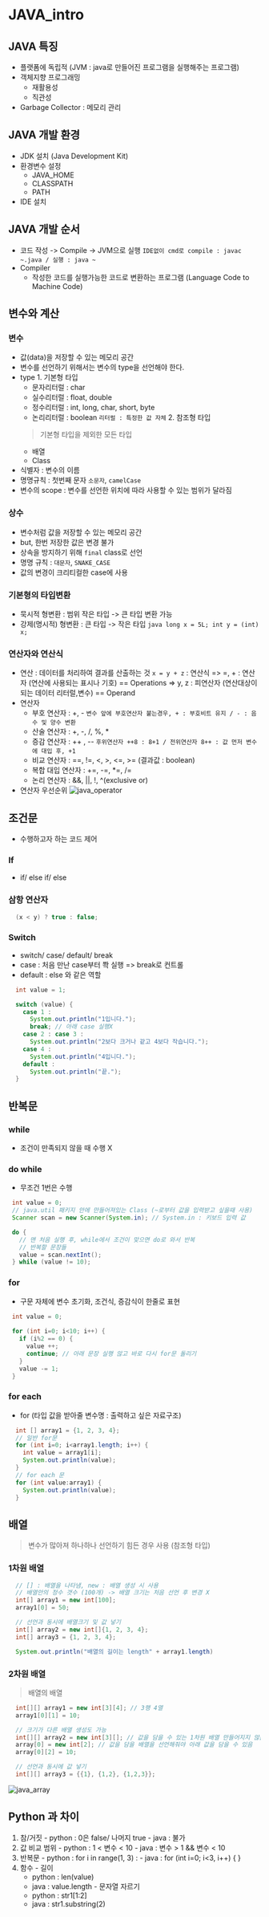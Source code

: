 # JAVA_intro

 ## JAVA 특징
   - 플랫폼에 독립적 (JVM : java로 만들어진 프로그램을 실행해주는 프로그램)
   - 객체지향 프로그래밍
     - 재활용성
     - 직관성
   - Garbage Collector : 메모리 관리
  
 ## JAVA 개발 환경
   - JDK 설치 (Java Development Kit)
   - 환경변수 설정
     - JAVA_HOME
     - CLASSPATH
     - PATH
   - IDE 설치

 ## JAVA 개발 순서
   - 코드 작성 -> Compile -> JVM으로 실행
   `IDE없이 cmd로 compile : javac ~.java / 실행 : java ~`
   - Compiler
     - 작성한 코드를 실행가능한 코드로 변환하는 프로그램 (Language Code to Machine Code)


 ## 변수와 계산
  ### 변수
   - 값(data)을 저장할 수 있는 메모리 공간
   - 변수를 선언하기 위해서는 변수의 type을 선언해야 한다.
   - type
    1. 기본형 타입
     - 문자리터럴 : char
     - 실수리터럴 : float, double
     - 정수리터럴 : int, long, char, short, byte
     - 논리리터럴 : boolean
     `리터럴 : 특정한 값 자체`
    2. 참조형 타입
     > 기본형 타입을 제외한 모든 타입
     - 배열
     - Class
   - 식별자 : 변수의 이름
   - 명명규칙 : 첫번째 문자 `소문자`, `camelCase`
   - 변수의 scope : 변수를 선언한 위치에 따라 사용할 수 있는 범위가 달라짐
  
  ### 상수
   - 변수처럼 값을 저장할 수 있는 메모리 공간
   - but, 한번 저장한 값은 변경 불가
   - 상속을 방지하기 위해 `final` class로 선언 
   - 명명 규칙 : `대문자`, `SNAKE_CASE`
   - 값의 변경이 크리티컬한 case에 사용

  ### 기본형의 타입변환
   - 묵시적 형변환 : 범위 작은 타입 -> 큰 타입 변환 가능
   - 강제(명시적) 형변환 : 큰 타입 -> 작은 타입
    ```java
      long x = 5L;
      int y = (int) x;
    ```
  ### 연산자와 연산식
   - 연산 : 데이터를 처리하여 결과를 산출하는 것
    `x = y + z` : 연산식
    => =, + : 연산자 (연산에 사용되는 표시나 기호) == Operations
    => y, z : 피연산자 (연산대상이 되는 데이터 리터럴,변수) == Operand
   - 연산자
     - 부호 연산자 : +, -
      `변수 앞에 부호연산자 붙는경우, + : 부호비트 유지 / - : 음수 및 양수 변환`
     - 산술 연산자 : +, -, /, %, *
     - 증감 연산자 : ++ , -- 
      `후위연산자 ++8 : 8+1 / 전위연산자 8++ : 값 먼저 변수에 대입 후, +1`
     - 비교 연산자 : ==, !=, <, >, <=, >= (결과값 : boolean)
     - 복합 대입 연산자 : +=, -=, *=, /=
     - 논리 연산자 : &&, ||, !, ^(exclusive or)
   - 연산자 우선순위
     ![java_operator](Java.assets/java_operator.png)
  
 ## 조건문
   - 수행하고자 하는 코드 제어
  ### If
   - if/ else if/ else
  
  ### 삼항 연산자
  ```java
    (x < y) ? true : false;
  ``` 
  ### Switch
   - switch/ case/ default/ break
   - case : 처음 만난 case부터 쫙 실행 => break로 컨트롤
   - default : else 와 같은 역할
  ```java
    int value = 1;

    switch (value) {
      case 1 :
        System.out.println("1입니다.");
        break; // 아래 case 실행X
      case 2 : case 3 :
        System.out.println("2보다 크거나 같고 4보다 작습니다.");
      case 4 :
        System.out.println("4입니다.");
      default :
        System.out.println("끝.");
    }
  ```

 ## 반복문
  ### while
   - 조건이 만족되지 않을 때 수행 X
  
  ### do while
   - 무조건 1번은 수행
   ```java
    int value = 0;
    // java.util 패키지 안에 만들어져있는 Class (~로부터 값을 입력받고 싶을때 사용)
    Scanner scan = new Scanner(System.in); // System.in : 키보드 입력 값

    do {
      // 맨 처음 실행 후, while에서 조건이 맞으면 do로 와서 반복
      // 반복할 문장들
      value = scan.nextInt(); 
    } while (value != 10);
   ```

  ### for
   - 구문 자체에 변수 초기화, 조건식, 증감식이 한줄로 표현
   ```java
    int value = 0;
    
    for (int i=0; i<10; i++) {
      if (i%2 == 0) {
        value ++;
        continue; // 아래 문장 실행 않고 바로 다시 for문 돌리기
      }
      value -= 1;
    }
   ```
  
  ### for each
   - for (타입 값을 받아줄 변수명 : 출력하고 싶은 자료구조)
  ```java
    int [] array1 = {1, 2, 3, 4};
    // 일반 for문
    for (int i=0; i<array1.length; i++) {
      int value = array1[i];
      System.out.println(value);
    }
    // for each 문
    for (int value:array1) {
      System.out.println(value);
    } 
  ```

 ## 배열
 > 변수가 많아져 하나하나 선언하기 힘든 경우 사용 (참조형 타입)
  ### 1차원 배열
  ```java
    // [] : 배열을 나타냄, new : 배열 생성 시 사용
    // 배열안의 정수 갯수 (100개) -> 배열 크기는 처음 선언 후 변경 X
    int[] array1 = new int[100];
    array1[0] = 50;

    // 선언과 동시에 배열크기 및 값 넣기
    int[] array2 = new int[]{1, 2, 3, 4}; 
    int[] array3 = {1, 2, 3, 4};

    System.out.println("배열의 길이는 length" + array1.length)
  ```

  ### 2차원 배열
  > 배열의 배열
  ```java
    int[][] array1 = new int[3][4]; // 3행 4열
    array1[0][1] = 10;

    // 크기가 다른 배열 생성도 가능 
    int[][] array2 = new int[3][]; // 값을 담을 수 있는 1차원 배열 만들어지지 않음
    array[0] = new int[2]; // 값을 담을 배열을 선언해줘야 아래 값을 담을 수 있음
    array[0][2] = 10; 

    // 선언과 동시에 값 넣기
    int[][] array3 = {{1}, {1,2}, {1,2,3}};
  ```
  ![java_array](Java.assets/java_2dimensional.png)

 ## Python 과 차이
   1. 참/거짓
    - python : 0은 false/ 나머지 true
    - java : 불가
   2. 값 비교 범위
    - python : 1 < 변수 < 10
    - java : 변수 > 1 && 변수 < 10
   3. 반복문
    - python : for i in range(1, 3) :
    - java : for (int i=0; i<3, i++) {
             }
   4. 함수
    - 길이
      - python : len(value)
      - java : value.length
    - 문자열 자르기
      - python : str1[1:2]
      - java : str1.substring(2)
    